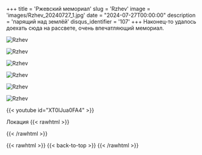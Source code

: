 +++
title = 'Ржевский мемориал'
slug = 'Rzhev'
image = 'images/Rzhev_20240727_1.jpg'
date = "2024-07-27T00:00:00"
description = 'парящий над землёй'
disqus_identifier = '107'
+++
Наконец-то удалось доехать сюда на рассвете, очень впечатляющий мемориал.

![Rzhev](/images/Rzhev_20240727_2.jpg)

![Rzhev](/images/Rzhev_20240727_3.jpg)

![Rzhev](/images/Rzhev_20240727_4.jpg)

![Rzhev](/images/Rzhev_20240727_5.jpg)

![Rzhev](/images/Rzhev_20240727_6.jpg)

![Rzhev](/images/Rzhev_20240727_7.jpg)

{{< youtube id="XT0IJua0FA4" >}}

Локация
{{< rawhtml >}}
<div class="yandex-map-container">
<script type="text/javascript" charset="utf-8" async src="https://api-maps.yandex.ru/services/constructor/1.0/js/?um=constructor%3A3aba63b3a3ffe8f92b439dc1de4508b6bdec1f3db45d77af88366a0420a998d5&amp;width=800&amp;height=400&amp;lang=ru_RU&amp;scroll=true"></script>
</div>
{{< /rawhtml >}}

{{< rawhtml >}}
{{< back-to-top >}}
{{< /rawhtml >}}